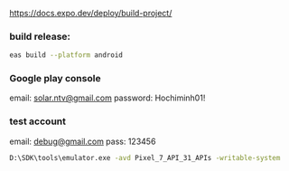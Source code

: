 https://docs.expo.dev/deploy/build-project/
### build release:
```bash
eas build --platform android
```
### Google play console
email: solar.ntv@gmail.com
password: Hochiminh01!

### test account
email: debug@gmail.com
pass: 123456


```bash
D:\SDK\tools\emulator.exe -avd Pixel_7_API_31_APIs -writable-system
```
